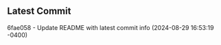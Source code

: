 
## Latest Commit
6fae058 - Update README with latest commit info (2024-08-29 16:53:19 -0400) <Yunxi-Zhou>
